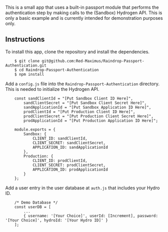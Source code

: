 This is a small app that uses a built-in passport module that performs the authentication step by making calls to the (Sandbox) Hydrogen API. This is only a basic example and is currently intended for demonstration purposes only.

## Instructions

To install this app, clone the repository and install the dependencies.

```
    $ git clone git@github.com:Red-Maximus/Raindrop-Passport-Authentication.git
    $ cd Raindrop-Passport-Authentication
    $ npm install
```

Add a `config.js` file into the `Raindrop-Passport-Authentication` directory. This is needed to initialize the Hydrogen API.
```    
    const sandClientId = "[Put Sandbox Client ID Here]",
        sandClientSecret = "[Put Sandbox Client Secret Here]",
        sandApplicationId = "[Put Sandbox Application ID Here]",
        prodClientId = "[Put Production Client ID Here]",
        prodClientSecret = "[Put Production Client Secret Here]",
        prodApplicationId = "[Put Production Application ID Here]";

    module.exports = {
        Sandbox: {
            CLIENT_ID: sandClientId,
            CLIENT_SECRET: sandClientSecret,
            APPLICATION_ID: sandApplicationId
        },
        Production: {
            CLIENT_ID: prodClientId,
            CLIENT_SECRET: prodClientSecret,
            APPLICATION_ID: prodApplicationId
        }
    };
```

Add a user entry in the user database at `auth.js` that includes your Hydro ID.
```
    /* Demo Database */
    const userDB = [
        ...
        { username: '[Your Choice]', userId: [Increment], password: '[Your Choice]', hydroId: '[Your Hydro ID]' }
    ];
```